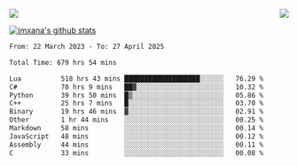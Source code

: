 <p>
  <a href="https://count.getloli.com/"><img src="https://count.getloli.com/get/@xana.readme?theme=moebooru-h"></a>
  <img src="https://weather-icon.journeyad.repl.co/@hangzhou?v=1" align="right">
</p>


<a href="https://github.com/imxana"><img align="center" src="https://github-readme-stats.vercel.app/api?username=imxana&show_icons=true&include_all_commits=true&hide_border=tru&custom_title=imxana%27s%20Github%20Stats" alt="imxana's github stats" /></a> 

<!--START_SECTION:waka-->

```txt
From: 22 March 2023 - To: 27 April 2025

Total Time: 679 hrs 54 mins

Lua          518 hrs 43 mins ███████████████████░░░░░░   76.29 %
C#           70 hrs 9 mins   ██▓░░░░░░░░░░░░░░░░░░░░░░   10.32 %
Python       39 hrs 50 mins  █▒░░░░░░░░░░░░░░░░░░░░░░░   05.86 %
C++          25 hrs 7 mins   █░░░░░░░░░░░░░░░░░░░░░░░░   03.70 %
Binary       19 hrs 46 mins  ▓░░░░░░░░░░░░░░░░░░░░░░░░   02.91 %
Other        1 hr 44 mins    ░░░░░░░░░░░░░░░░░░░░░░░░░   00.25 %
Markdown     58 mins         ░░░░░░░░░░░░░░░░░░░░░░░░░   00.14 %
JavaScript   48 mins         ░░░░░░░░░░░░░░░░░░░░░░░░░   00.12 %
Assembly     44 mins         ░░░░░░░░░░░░░░░░░░░░░░░░░   00.11 %
C            33 mins         ░░░░░░░░░░░░░░░░░░░░░░░░░   00.08 %
```

<!--END_SECTION:waka-->

